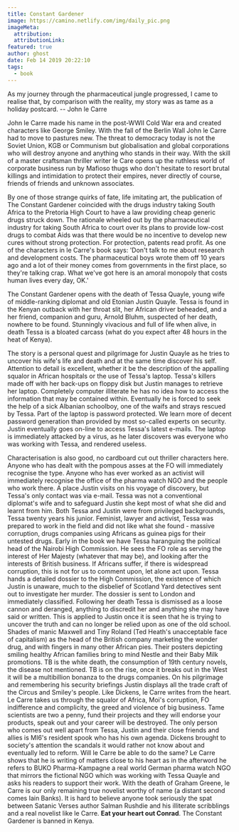 ```yaml
---
title: Constant Gardener
image: https://camino.netlify.com/img/daily_pic.png
imageMeta:
  attribution:
  attributionLink:
featured: true
author: ghost
date: Feb 14 2019 20:22:10
tags:
  - book
---
```


As my journey through the pharmaceutical jungle progressed, I came to realise that, by comparison with the reality, my story was as tame as a holiday postcard. -- John le Carre

John le Carre made his name in the post-WWII Cold War era and created characters like George Smiley. With the fall of the Berlin Wall John le Carre had to move to pastures new. The threat to democracy today is not the Soviet Union, KGB or Communism but globalisation and global corporations who will destroy anyone and anything who stands in their way. With the skill of a master craftsman thriller writer le Care opens up the ruthless world of corporate business run by Mafioso thugs who don't hesitate to resort brutal killings and intimidation to protect their empires, never directly of course, friends of friends and unknown associates.

By one of those strange quirks of fate, life imitating art, the publication of The Constant Gardener coincided with the drugs industry taking South Africa to the Pretoria High Court to have a law providing cheap generic drugs struck down. The rationale wheeled out by the pharmaceutical industry for taking South Africa to court over its plans to provide low-cost drugs to combat Aids was that there would be no incentive to develop new cures without strong protection. For protection, patents read profit. As one of the characters in le Carre's book says: 'Don't talk to me about research and development costs. The pharmaceutical boys wrote them off 10 years ago and a lot of their money comes from governments in the first place, so they're talking crap. What we've got here is an amoral monopoly that costs human lives every day, OK.'

The Constant Gardener opens with the death of Tessa Quayle, young wife of middle-ranking diplomat and old Etonian Justin Quayle. Tessa is found in the Kenyan outback with her throat slit, her African driver beheaded, and a her friend, companion and guru, Arnold Bluhm, suspected of her death, nowhere to be found. Stunningly vivacious and full of life when alive, in death Tessa is a bloated carcass (what do you expect after 48 hours in the heat of Kenya).

The story is a personal quest and pilgrimage for Justin Quayle as he tries to uncover his wife's life and death and at the same time discover his self. Attention to detail is excellent, whether it be the description of the appalling squalor in African hospitals or the use of Tessa's laptop. Tessa's killers made off with her back-ups on floppy disk but Justin manages to retrieve her laptop. Completely computer illiterate he has no idea how to access the information that may be contained within. Eventually he is forced to seek the help of a sick Albanian schoolboy, one of the waifs and strays rescued by Tessa. Part of the laptop is password protected. We learn more of decent password generation than provided by most so-called experts on security. Justin eventually goes on-line to access Tessa's latest e-mails. The laptop is immediately attacked by a virus, as he later discovers was everyone who was working with Tessa, and rendered useless.

Characterisation is also good, no cardboard cut out thriller characters here. Anyone who has dealt with the pompous asses at the FO will immediately recognise the type. Anyone who has ever worked as an activist will immediately recognise the office of the pharma watch NGO and the people who work there. A place Justin visits on his voyage of discovery, but Tessa's only contact was via e-mail. Tessa was not a conventional diplomat's wife and to safeguard Justin she kept most of what she did and learnt from him. Both Tessa and Justin were from privileged backgrounds, Tessa twenty years his junior. Feminist, lawyer and activist, Tessa was prepared to work in the field and did not like what she found - massive corruption, drugs companies using Africans as guinea pigs for their untested drugs. Early in the book we have Tessa haranguing the political head of the Nairobi High Commission. He sees the FO role as serving the interest of Her Majesty (whatever that may be), and looking after the interests of British business. If Africans suffer, if there is widespread corruption, this is not for us to comment upon, let alone act upon. Tessa hands a detailed dossier to the High Commission, the existence of which Justin is unaware, much to the disbelief of Scotland Yard detectives sent out to investigate her murder. The dossier is sent to London and immediately classified. Following her death Tessa is dismissed as a loose cannon and deranged, anything to discredit her and anything she may have said or written. This is applied to Justin once it is seen that he is trying to uncover the truth and can no longer be relied upon as one of the old school. Shades of manic Maxwell and Tiny Roland (Ted Heath's unacceptable face of capitalism) as the head of the British company marketing the wonder drug, and with fingers in many other African pies. Their posters depicting smiling healthy African families bring to mind Nestle and their Baby Milk promotions. TB is the white death, the consumption of 19th century novels, the disease not mentioned. TB is on the rise, once it breaks out in the West it will be a multibillion bonanza to the drugs companies. On his pilgrimage and remembering his security briefings Justin displays all the trade craft of the Circus and Smiley's people. Like Dickens, le Carre writes from the heart. Le Carre takes us through the squalor of Africa, Moi's corruption, FO indifference and complicity, the greed and violence of big business. Tame scientists are two a penny, fund their projects and they will endorse your products, speak out and your career will be destroyed. The only person who comes out well apart from Tessa, Justin and their close friends and allies is MI6's resident spook who has his own agenda. Dickens brought to society's attention the scandals it would rather not know about and eventually led to reform. Will le Carre be able to do the same? Le Carre shows that he is writing of matters close to his heart as in the afterword he refers to BUKO Pharma-Kampagne a real world German pharma watch NGO that mirrors the fictional NGO which was working with Tessa Quayle and asks his readers to support their work. With the death of Graham Greene, le Carre is our only remaining true novelist worthy of name (a distant second comes Iain Banks). It is hard to believe anyone took seriously the spat between Satanic Verses author Salman Rushdie and his illiterate scribblings and a real novelist like le Carre. **Eat your heart out Conrad**. The Constant Gardener is banned in Kenya. 
